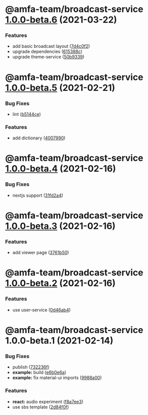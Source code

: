 # @amfa-team/broadcast-service [1.0.0-beta.6](https://github.com/amfa-team/broadcast-service/compare/@amfa-team/broadcast-service@1.0.0-beta.5...@amfa-team/broadcast-service@1.0.0-beta.6) (2021-03-22)


### Features

* add basic broadcast layout ([7d4c0f2](https://github.com/amfa-team/broadcast-service/commit/7d4c0f2b556c45dab4e6ce45d14ced4f4dec46f9))
* upgrade dependencies ([615388c](https://github.com/amfa-team/broadcast-service/commit/615388ce05bbb72ae4fe1b1275e8789feddfb81c))
* upgrade theme-service ([50b9339](https://github.com/amfa-team/broadcast-service/commit/50b9339bb5400e523a1e5e04c412ae9619952c50))

# @amfa-team/broadcast-service [1.0.0-beta.5](https://github.com/amfa-team/broadcast-service/compare/@amfa-team/broadcast-service@1.0.0-beta.4...@amfa-team/broadcast-service@1.0.0-beta.5) (2021-02-21)


### Bug Fixes

* lint ([b5144ce](https://github.com/amfa-team/broadcast-service/commit/b5144cea6b8c09939a8cbf99027d6dffb9e9dee4))


### Features

* add dictionary ([4007990](https://github.com/amfa-team/broadcast-service/commit/40079907784ac03c00cce771cab03848f68a48a1))

# @amfa-team/broadcast-service [1.0.0-beta.4](https://github.com/amfa-team/broadcast-service/compare/@amfa-team/broadcast-service@1.0.0-beta.3...@amfa-team/broadcast-service@1.0.0-beta.4) (2021-02-16)


### Bug Fixes

* nextjs support ([31fd2a4](https://github.com/amfa-team/broadcast-service/commit/31fd2a4e6ef7d0a88952079d3d3b4a62a6fb4c28))

# @amfa-team/broadcast-service [1.0.0-beta.3](https://github.com/amfa-team/broadcast-service/compare/@amfa-team/broadcast-service@1.0.0-beta.2...@amfa-team/broadcast-service@1.0.0-beta.3) (2021-02-16)


### Features

* add viewer page ([3761b50](https://github.com/amfa-team/broadcast-service/commit/3761b5067e2d9768e84c6586182553681f35dcb1))

# @amfa-team/broadcast-service [1.0.0-beta.2](https://github.com/amfa-team/broadcast-service/compare/@amfa-team/broadcast-service@1.0.0-beta.1...@amfa-team/broadcast-service@1.0.0-beta.2) (2021-02-16)


### Features

* use user-service ([0d46ab4](https://github.com/amfa-team/broadcast-service/commit/0d46ab4bb8be21e7a9a02045b17a8a9ca1c5717b))

# @amfa-team/broadcast-service 1.0.0-beta.1 (2021-02-14)


### Bug Fixes

* publish ([732236f](https://github.com/amfa-team/broadcast-service/commit/732236f4cd7ae2e5c1ab35b318135e8ac33a6c28))
* **example:** build ([e6b0e6a](https://github.com/amfa-team/broadcast-service/commit/e6b0e6a6aa31f0cc961eecb187a4d26f40f0329a))
* **example:** fix material-ui imports ([9988a00](https://github.com/amfa-team/broadcast-service/commit/9988a000776d59d41dc6b77ddc32edd307f8aec1))


### Features

* **react:** audio experiment ([f8a7ee3](https://github.com/amfa-team/broadcast-service/commit/f8a7ee366f686491007f885c83879684f18439f5))
* use sbs template ([2d84f0f](https://github.com/amfa-team/broadcast-service/commit/2d84f0f399a9805feaed15699a010cb29230d2d1))
